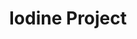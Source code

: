 ---
title: Iodine Project
layout: item.html
item: 'Парапеты'
subcategory: 'Доборные элементы'
caption: 'Ограждения, разделители разных вертикальных уровней'
subcategory_link: '/dobornye-elementy'
item_info:
    price: 'от 500 ₽ за 1м²'
    time_production: 'от 2 часов'
content:
    - paragraph: 'Парапеты кровли и лоджии предназначены для защиты кирпичной кладки от дождя и снега. Кроме того, качественно выполненные парапеты крыши имеют ещё и эстетическую, декоративную функцию.'
    - image: '/services/parapet.jpg'
    - paragraph: 'Наше борудование позволяет изготовлять продукцию любых видов и конфигураций в кратчайшие сроки с учётом любых пожеланий и требований.'
---